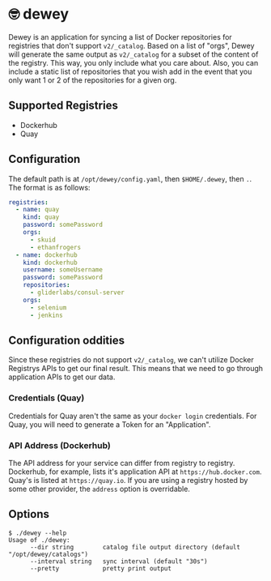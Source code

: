 # 🤓 dewey

Dewey is an application for syncing a list of Docker repositories for registries that don't support `v2/_catalog`. Based on a list of "orgs", Dewey will generate the same output as `v2/_catalog` for a subset of the content of the registry. This way, you only include what you care about. Also, you can include a static list of repositories that you wish add in the event that you only want 1 or 2 of the repositories for a given org.

## Supported Registries

* Dockerhub
* Quay

## Configuration

The default path is at `/opt/dewey/config.yaml`, then `$HOME/.dewey`, then `.`. The format is as follows:

```yaml
registries:
  - name: quay
    kind: quay
    password: somePassword
    orgs:
      - skuid
      - ethanfrogers
  - name: dockerhub
    kind: dockerhub
    username: someUsername
    password: somePassword
    repositories:
      - gliderlabs/consul-server            
    orgs:
      - selenium
      - jenkins
```

## Configuration oddities

Since these registries do not support `v2/_catalog`, we can't utilize Docker Registrys APIs to get our final result. This means that we need to go through application APIs to get our data.

### Credentials (Quay)

Credentials for Quay aren't the same as your `docker login` credentials. For Quay, you will need to generate a Token for an "Application".

### API Address (Dockerhub)

The API address for your service can differ from registry to registry. Dockerhub, for example, lists it's application API at `https://hub.docker.com`. Quay's is listed at `https://quay.io`. If you are using a registry hosted by some other provider, the `address` option is overridable.

## Options

```
$ ./dewey --help
Usage of ./dewey:
      --dir string        catalog file output directory (default "/opt/dewey/catalogs")
      --interval string   sync interval (default "30s")
      --pretty            pretty print output
```
